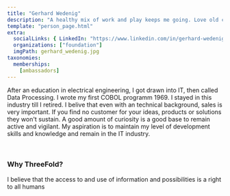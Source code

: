 ```yaml
---
title: "Gerhard Wedenig"
description: "A healthy mix of work and play keeps me going. Love old cars and chocolate."
template: "person_page.html"
extra:
  socialLinks: { LinkedIn: "https://www.linkedin.com/in/gerhard-wedenig-857b3a2/"}
  organizations: ["foundation"]
  imgPath: gerhard_wedenig.jpg
taxonomies:
  memberships:
    [ambassadors]
---
```


After an education in electrical engineering, I got drawn into IT, then called Data Processing. I wrote my first COBOL programm 1969. I stayed in this industry till I retired. I belive that even with an technical background, sales is very important. If you find no customer for your ideas, products or solutions they won't sustain. A good  amount of curiosity is a good base to remain active and vigilant. My aspiration is to maintain my level of development skills and knowledge and remain in the IT industry.

<br>

### Why ThreeFold?

I believe that the access to and use of information and possibilities is a right to all humans
